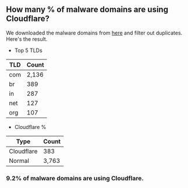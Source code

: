 ## How many % of malware domains are using Cloudflare?


We downloaded the malware domains from [here](https://urlhaus.abuse.ch) and filter out duplicates.
Here's the result.


[//]: # (start replacement)


- Top 5 TLDs

| TLD | Count |
| --- | --- |
| com | 2,136 |
| br | 389 |
| in | 287 |
| net | 127 |
| org | 107 |


- Cloudflare %

| Type | Count |
| --- | --- |
| Cloudflare | 383 |
| Normal | 3,763 |


### 9.2% of malware domains are using Cloudflare.